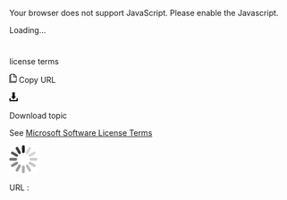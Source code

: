 Your browser does not support JavaScript. Please enable the Javascript.

Loading...

# 

license terms

![Copy URL](license-terms_files/Copy.png)
Copy URL

![Download](license-terms_files/Download.png)

Download topic

See [Microsoft Software License Terms](https://worldready.cloudapp.net/Styleguide/Read?id=2700&topicid=33682)

![In progress](license-terms_files/activity-large.gif)

URL :
